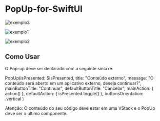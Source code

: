 # PopUp-for-SwiftUI

![exemplo3](https://github.com/emersonmluz/PopUp-for-SwiftUI/assets/111133275/3e2db4fb-8feb-4034-8bbd-52b3e139112f)

![exemplo1](https://github.com/emersonmluz/PopUp-for-SwiftUI/assets/111133275/e9fd08ab-913b-4a2b-bf9b-2572dce11b7a)

![exemplo2](https://github.com/emersonmluz/PopUp-for-SwiftUI/assets/111133275/786fdc30-385a-4418-be0f-0f80b7d0e897)

## Como Usar

O Pop-up deve ser declarado com a seguinte sintaxe:

PopUp(isPresented: $isPresented,
      title: "Conteúdo externo",
      message: "O conteúdo será aberto em um aplicativo externo, deseja continuar?",
      mainButtonTitle: "Continuar",
      defaultButtonTitle: "Cancelar",
      mainAction: { action() },
      defaultAction: { isPresented.toggle() },
      buttonsOrientation: .vertical
)

Atenção: O conteúdo do seu código deve estar em uma VStack e o PopUp deve ser o último componente.

